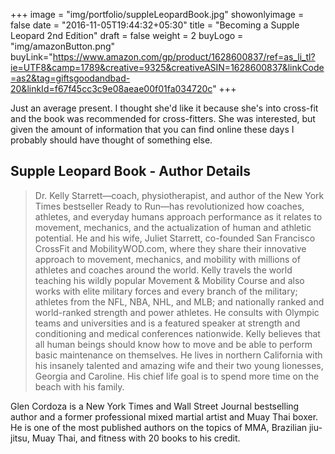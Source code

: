 +++
image = "img/portfolio/suppleLeopardBook.jpg"
showonlyimage = false
date = "2016-11-05T19:44:32+05:30"
title = "Becoming a Supple Leopard 2nd Edition"
draft = false
weight = 2
buyLogo = "img/amazonButton.png"
buyLink="https://www.amazon.com/gp/product/1628600837/ref=as_li_tl?ie=UTF8&camp=1789&creative=9325&creativeASIN=1628600837&linkCode=as2&tag=giftsgoodandbad-20&linkId=f67f45cc3c9e08aeae00f01fa034720c"
+++

Just an average present. I thought she'd like it because she's into cross-fit and the book was recommended for cross-fitters. She was interested, but given the amount of information that you can find online these days I probably should have thought of something else.
<!--more-->

## Supple Leopard Book - Author Details

> Dr. Kelly Starrett—coach, physiotherapist, and author of the New York Times bestseller Ready to Run—has revolutionized how coaches, athletes, and everyday humans approach performance as it relates to movement, mechanics, and the actualization of human and athletic potential. He and his wife, Juliet Starrett, co-founded San Francisco CrossFit and MobilityWOD.com, where they share their innovative approach to movement, mechanics, and mobility with millions of athletes and coaches around the world. Kelly travels the world teaching his wildly popular Movement & Mobility Course and also works with elite military forces and every branch of the military; athletes from the NFL, NBA, NHL, and MLB; and nationally ranked and world-ranked strength and power athletes. He consults with Olympic teams and universities and is a featured speaker at strength and conditioning and medical conferences nationwide. Kelly believes that all human beings should know how to move and be able to perform basic maintenance on themselves. He lives in northern California with his insanely talented and amazing wife and their two young lionesses, Georgia and Caroline. His chief life goal is to spend more time on the beach with his family.

Glen Cordoza is a New York Times and Wall Street Journal bestselling author and a former professional mixed martial artist and Muay Thai boxer. He is one of the most published authors on the topics of MMA, Brazilian jiu-jitsu, Muay Thai, and fitness with 20 books to his credit.
